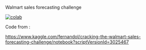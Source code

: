 Walmart sales forecasting challenge

[![colab](https://colab.research.google.com/assets/colab-badge.svg)](https://colab.research.google.com/github/bitaller/walmart/blob/master/walmart.ipynb)

Code from :

https://www.kaggle.com/fernandol/cracking-the-walmart-sales-forecasting-challenge/notebook?scriptVersionId=3025467

